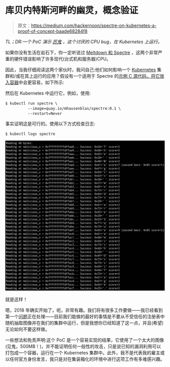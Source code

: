 # 库贝内特斯河畔的幽灵，概念验证

> 原文：<https://medium.com/hackernoon/spectre-on-kubernetes-a-proof-of-concept-baade68284f8>

*TL；DR:一个 PoC 演示* [*厉鬼*](https://spectreattack.com/) *，这个讨厌的 CPU bug，在 Kubernetes 上运行。*

如果你没有生活在岩石下，你一定听说过 [Meltdown 和 Spectre](https://spectreattack.com/) ，这两个非常严重的硬件错误影响了许多现代(台式机和服务器)CPU。

因此，当我仔细阅读这两个家伙时，我问自己:他们如何影响一个 [Kubernetes](https://hackernoon.com/tagged/kubernetes) 集群和/或在其上运行的应用？假设有一个适用于 Spectre 的[示例 C 源代码，将它放入](https://gist.github.com/ErikAugust/724d4a969fb2c6ae1bbd7b2a9e3d4bb6)[容器](https://quay.io/repository/mhausenblas/spectre)中会更容易，如下所示:

然后在 Kubernetes 中运行它，例如，使用:

```
$ kubectl run spectre \
          --image=quay.io/mhausenblas/spectre:0.1 \
          --restart=Never
```

事实证明这是可行的。使用以下方式检查日志:

```
$ kubectl logs spectre
```

![](img/41f9740f08b01a6de7481ba630af1d2c.png)

就是这样！

嗯，2018 年确实开始了，呃，非常有趣。我们将有很多工作要做——我已经看到第一个[问题](https://github.com/kubernetes/kops/issues/4188)正在处理——目前我们能做的最好的事情是不要从不受信任的注册表中随机抽取图像并在我们的集群中运行，但是我想你已经知道了这一点，并且(希望)无论如何不要这样做。

一些想法和免责声明:这个 PoC 是一个容易实现的结果，它使用了一个太大的图像(见鬼，500MB！)，并不能证明任何一般性的攻击，只是说已知的漏洞利用可以打包成一个容器，运行在一个 Kubernetes 集群中。此外，我不是代表我的雇主或以任何官方身份发言，我只是对在集装箱化的环境中进行这项工作有多难感兴趣。